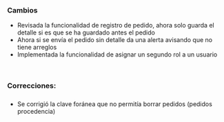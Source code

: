 <h3>Cambios</h3>
<ul>
    <li>Revisada la funcionalidad de registro de pedido, ahora solo guarda el detalle si es que se ha guardado antes el pedido</li>
    <li>Ahora si se envía el pedido sin detalle da una alerta avisando que no tiene arreglos</li>
    <li>Implementada la funcionalidad de asignar un segundo rol a un usuario</li>
</ul>

</br>

<h3>Correcciones:</h3>

<h5></h5>
<ul>
    <li>Se corrigió la clave foránea que no permitía borrar pedidos (pedidos procedencia)</li>
</ul>